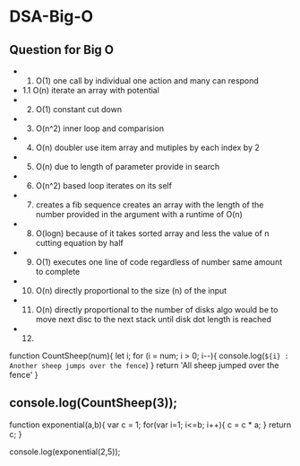 # DSA-Big-O

## Question for Big O
- 1. O(1) one call by individual one action and many can respond
- 1.1 O(n) iterate an array with potential  
- 2. O(1) constant cut down
- 3. O(n^2) inner loop and comparision 
- 4. O(n) doubler use item array and mutiples by each index by 2
- 5. O(n) due to length of parameter provide in search
- 6. O(n^2) based loop iterates on its self
- 7. creates a fib sequence creates an array with the length of the number provided in the argument with a runtime of O(n)
- 8. O(logn) because of it takes sorted array and less the value of n cutting equation by half
- 9. O(1) executes one line of code regardless of number same amount to complete 
- 10. O(n) directly proportional to the size (n) of the input
- 11. O(n) directly proportional to the number of disks algo would be to move next disc to the next stack until disk dot length is reached
- 12. 

function CountSheep(num){
    let i;
    for (i = num; i > 0; i--){
        console.log(`${i} : Another sheep jumps over the fence`)
    }
    return 'All sheep jumped over the fence'
}

console.log(CountSheep(3));
----------------------------------
function exponential(a,b){
    var c = 1;
    for(var i=1; i<=b; i++){
        c = c * a;
    }
    return c;
}

console.log(exponential(2,5));
